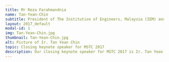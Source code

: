 ```yaml
---
title: Mr Reza Farahmandnia
name: Tan-Yean-Chin
subtitle: President of The Institution of Engineers, Malaysia (IEM) and Senior Director of G&P Geotechnics Sdn Bhd
layout: 2017_default
modal-id: 1
img: Tan-Yean-Chin.jpg
thumbnail: Tan-Yean-Chin.jpg
alt: Picture of Ir. Tan Yean Chin 
topic: Closing keynote speaker for MSTC 2017
description: Our closing keynote speaker for MSTC 2017 is Ir. Tan Yean Chin, the President of The Institution of Engineers, Malaysia (IEM) and Senior Director of G&P Geotechnics Sdn Bhd, an engineering consulting firm based in Kuala Lumpur. <br><br> Ir. Tan Yean Chin has been a Board Member of the Board of Engineers, Malaysia (BEM) since 1998, and is also an Accredited Checker (Geotechnical) registered with BEM. He obtained his Bachelor Degree in Civil Engineering with First Class Honours from University Technology Malaysia (UTM) in 1992. Later, he acquired his Masters Degree in Geotechnical Engineering and was awarded The Chin Fung Kee Prize for outstanding academic performance from Asian Institute of Technology (AIT), Bangkok in 1994. <br><br> Ir. Tan also holds the position of Secretary General of the Federation of Engineering Institutions of Asia and the Pacific (FEIAP), an independent umbrella organisation for the engineering institutions in the Asia and the Pacific region. He has published more than 70 technical papers on geotechnical engineering in local and overseas conferences and seminars.
---
```


